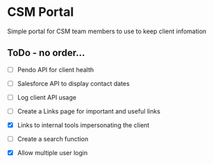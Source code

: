 # CSM Portal

Simple portal for CSM team members to use to keep client infomation

## ToDo - no order...

- [ ] Pendo API for client health
- [ ] Salesforce API to display contact dates
- [ ] Log client API usage
- [ ] Create a Links page for important and useful links
- [x] Links to internal tools impersonating the client
- [ ] Create a search function
- [x] Allow multiple user login

